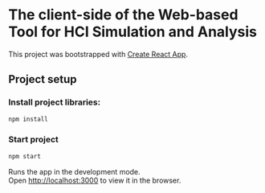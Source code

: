 # The client-side of the Web-based Tool for HCI Simulation and Analysis

This project was bootstrapped with [Create React App](https://github.com/facebook/create-react-app).

## Project setup

### Install project libraries:

```sh
npm install
```

### Start project

```sh
npm start
```

Runs the app in the development mode.\
Open [http://localhost:3000](http://localhost:3000) to view it in the browser.
